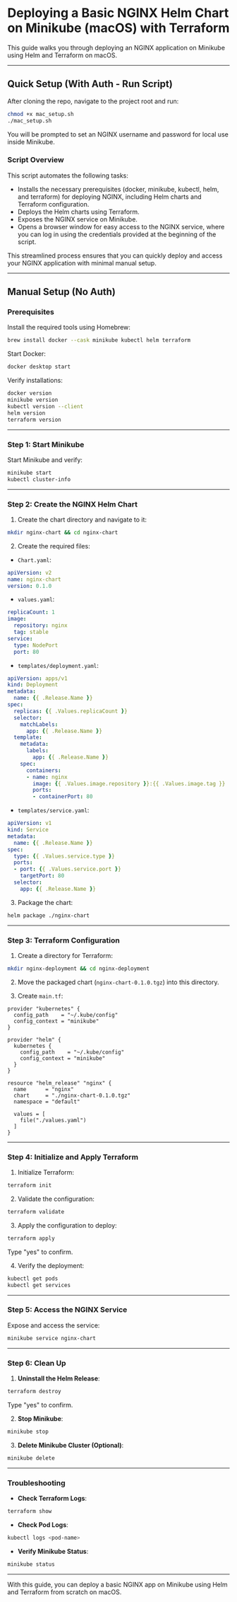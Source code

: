 # Deploying a Basic NGINX Helm Chart on Minikube (macOS) with Terraform

This guide walks you through deploying an NGINX application on Minikube using Helm and Terraform on macOS.

---

## Quick Setup (With Auth - Run Script)

After cloning the repo, navigate to the project root and run:

```bash
chmod +x mac_setup.sh
./mac_setup.sh
```

You will be prompted to set an NGINX username and password for local use inside Minikube.

### Script Overview

This script automates the following tasks:

- Installs the necessary prerequisites (docker, minikube, kubectl, helm, and terraform) for deploying NGINX, including Helm charts and Terraform configuration.
- Deploys the Helm charts using Terraform.
- Exposes the NGINX service on Minikube.
- Opens a browser window for easy access to the NGINX service, where you can log in using the credentials provided at the beginning of the script.

This streamlined process ensures that you can quickly deploy and access your NGINX application with minimal manual setup.

---

## Manual Setup (No Auth)

### Prerequisites

Install the required tools using Homebrew:

```bash
brew install docker --cask minikube kubectl helm terraform
```

Start Docker:

```bash
docker desktop start
```

Verify installations:

```bash
docker version
minikube version
kubectl version --client
helm version
terraform version
```

---

### Step 1: Start Minikube

Start Minikube and verify:

```bash
minikube start
kubectl cluster-info
```

---

### Step 2: Create the NGINX Helm Chart

1. Create the chart directory and navigate to it:

```bash
mkdir nginx-chart && cd nginx-chart
```

2. Create the required files:

- `Chart.yaml`:

```yaml
apiVersion: v2
name: nginx-chart
version: 0.1.0
```

- `values.yaml`:

```yaml
replicaCount: 1
image:
  repository: nginx
  tag: stable
service:
  type: NodePort
  port: 80
```

- `templates/deployment.yaml`:

```yaml
apiVersion: apps/v1
kind: Deployment
metadata:
  name: {{ .Release.Name }}
spec:
  replicas: {{ .Values.replicaCount }}
  selector:
    matchLabels:
      app: {{ .Release.Name }}
  template:
    metadata:
      labels:
        app: {{ .Release.Name }}
    spec:
      containers:
      - name: nginx
        image: {{ .Values.image.repository }}:{{ .Values.image.tag }}
        ports:
        - containerPort: 80
```

- `templates/service.yaml`:

```yaml
apiVersion: v1
kind: Service
metadata:
  name: {{ .Release.Name }}
spec:
  type: {{ .Values.service.type }}
  ports:
  - port: {{ .Values.service.port }}
    targetPort: 80
  selector:
    app: {{ .Release.Name }}
```

3. Package the chart:

```bash
helm package ./nginx-chart
```

---

### Step 3: Terraform Configuration

1. Create a directory for Terraform:

```bash
mkdir nginx-deployment && cd nginx-deployment
```

2. Move the packaged chart (`nginx-chart-0.1.0.tgz`) into this directory.

3. Create `main.tf`:

```hcl
provider "kubernetes" {
  config_path    = "~/.kube/config"
  config_context = "minikube"
}

provider "helm" {
  kubernetes {
    config_path    = "~/.kube/config"
    config_context = "minikube"
  }
}

resource "helm_release" "nginx" {
  name      = "nginx"
  chart     = "./nginx-chart-0.1.0.tgz"
  namespace = "default"

  values = [
    file("./values.yaml")
  ]
}
```

---

### Step 4: Initialize and Apply Terraform

1. Initialize Terraform:

```bash
terraform init
```

2. Validate the configuration:

```bash
terraform validate
```

3. Apply the configuration to deploy:

```bash
terraform apply
```

Type "yes" to confirm.

4. Verify the deployment:

```bash
kubectl get pods
kubectl get services
```

---

### Step 5: Access the NGINX Service

Expose and access the service:

```bash
minikube service nginx-chart
```

---

### Step 6: Clean Up

1. **Uninstall the Helm Release**:

```bash
terraform destroy
```

Type "yes" to confirm.

2. **Stop Minikube**:

```bash
minikube stop
```

3. **Delete Minikube Cluster (Optional)**:

```bash
minikube delete
```

---

### Troubleshooting

- **Check Terraform Logs**:

```bash
terraform show
```

- **Check Pod Logs**:

```bash
kubectl logs <pod-name>
```

- **Verify Minikube Status**:

```bash
minikube status
```

---

With this guide, you can deploy a basic NGINX app on Minikube using Helm and Terraform from scratch on macOS.
